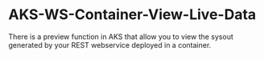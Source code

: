 # AKS-WS-Container-View-Live-Data
There is a preview function in AKS that allow you to view the sysout generated by your REST webservice deployed in a container. 
